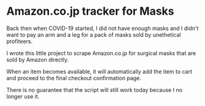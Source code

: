 # Amazon.co.jp tracker for Masks
Back then when COVID-19 started, I did not have enough masks and I didn't want to pay an arm and a leg for a pack of masks sold by unethetical profiteers.

I wrote this little project to scrape Amazon.co.jp for surgical masks that are sold by Amazon directly.

When an item becomes available, it will automatically add the item to cart and proceed to the final checkout confirmation page.

There is no guarantee that the script will still work today because I no longer use it.
